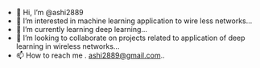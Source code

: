 - 👋 Hi, I’m @ashi2889
- 👀 I’m interested in machine learning application to wire less networks...
- 🌱 I’m currently learning deep learning...
- 💞️ I’m looking to collaborate on projects related to application of deep learning in wireless networks...
- 📫 How to reach me . ashi2889@gmail.com..

<!---
ashi2889/ashi2889 is a ✨ special ✨ repository because its `README.md` (this file) appears on your GitHub profile.
You can click the Preview link to take a look at your changes.
--->
